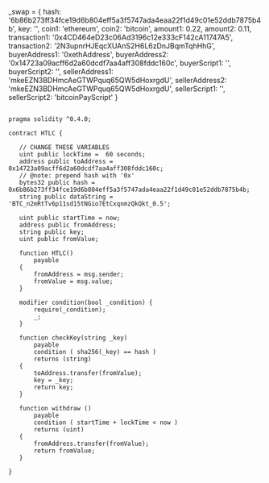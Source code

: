  _swap = { 
     hash: '6b86b273ff34fce19d6b804eff5a3f5747ada4eaa22f1d49c01e52ddb7875b4b',
     key: '',
     coin1: 'ethereum',
     coin2: 'bitcoin',
     amount1: 0.22,
     amount2: 0.11,
     transaction1: '0x4CD464eD23c06Ad3196c12e333cF142cA11747A5',
     transaction2: '2N3upnrHJEqcXUAnS2H6L6zDnJBqmTqhHhG',
     buyerAddress1: '0xethAddress',
     buyerAddress2: '0x14723a09acff6d2a60dcdf7aa4aff308fddc160c',
     buyerScript1: '',
     buyerScript2: '',
     sellerAddress1: 'mkeEZN3BDHmcAeGTWPquq65QW5dHoxrgdU',
     sellerAddress2: 'mkeEZN3BDHmcAeGTWPquq65QW5dHoxrgdU',
     sellerScript1: '',
     sellerScript2: 'bitcoinPayScript' 
 }



 ```

pragma solidity ^0.4.0;

contract HTLC {
    
    // CHANGE THESE VARIABLES
    uint public lockTime =  60 seconds;
    address public toAddress = 0x14723a09acff6d2a60dcdf7aa4aff308fddc160c;
    // @note: prepend hash with '0x'
    bytes32 public hash = 0x6b86b273ff34fce19d6b804eff5a3f5747ada4eaa22f1d49c01e52ddb7875b4b;
    string public dataString = 'BTC_n2mRtTv6p11sd15tNGio7EtCxqnmzQkQkt_0.5';

    uint public startTime = now;
    address public fromAddress;
    string public key;
    uint public fromValue;
    
    function HTLC() 
        payable 
    {
        fromAddress = msg.sender;
        fromValue = msg.value;
    }

    modifier condition(bool _condition) {
        require(_condition);
        _;
    }
    
    function checkKey(string _key)
        payable
        condition ( sha256(_key) == hash )
        returns (string)
    {
        toAddress.transfer(fromValue);
        key = _key;
        return key;
    }
    
    function withdraw () 
        payable
        condition ( startTime + lockTime < now )
        returns (uint)
    {
        fromAddress.transfer(fromValue);
        return fromValue;
    }
    
}


 ```
